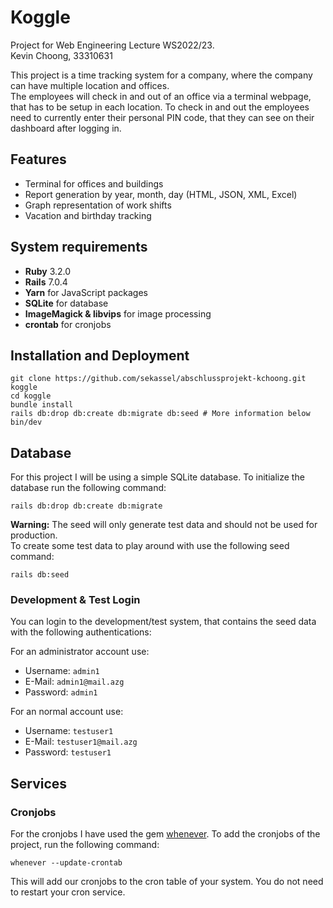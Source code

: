# Koggle

Project for Web Engineering Lecture WS2022/23.  
Kevin Choong, 33310631

This project is a time tracking system for a company, where the company can have multiple location and offices.  
The employees will check in and out of an office via a terminal webpage, that has to be setup in each location. 
To check in and out the employees need to currently enter their personal PIN code, that they can see on their dashboard after logging in. 

## Features

- Terminal for offices and buildings
- Report generation by year, month, day (HTML, JSON, XML, Excel)
- Graph representation of work shifts
- Vacation and birthday tracking

## System requirements

- **Ruby** 3.2.0
- **Rails** 7.0.4
- **Yarn** for JavaScript packages
- **SQLite** for database
- **ImageMagick & libvips** for image processing
- **crontab** for cronjobs

## Installation and Deployment

```shell
git clone https://github.com/sekassel/abschlussprojekt-kchoong.git koggle
cd koggle
bundle install
rails db:drop db:create db:migrate db:seed # More information below
bin/dev
```

## Database

For this project I will be using a simple SQLite database. To initialize the database run the following command:
```shell
rails db:drop db:create db:migrate
```

**Warning:** The seed will only generate test data and should not be used for production.  
To create some test data to play around with use the following seed command:
```shell
rails db:seed
```

### Development & Test Login

You can login to the development/test system, that contains the seed data with the following authentications:

For an administrator account use: 

- Username: `admin1`
- E-Mail: `admin1@mail.azg`
- Password: `admin1`

For an normal account use:

- Username: `testuser1`
- E-Mail: `testuser1@mail.azg`
- Password: `testuser1`

## Services

### Cronjobs

For the cronjobs I have used the gem [whenever](https://github.com/javan/whenever). To add the cronjobs of the project, run the following command:
```shell
whenever --update-crontab
```
This will add our cronjobs to the cron table of your system. You do not need to restart your cron service.
